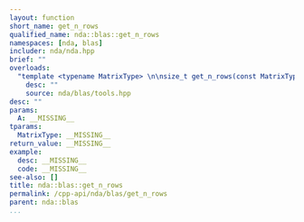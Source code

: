 ```yaml
---
layout: function
short_name: get_n_rows
qualified_name: nda::blas::get_n_rows
namespaces: [nda, blas]
includer: nda/nda.hpp
brief: ""
overloads:
  "template <typename MatrixType> \n\nsize_t get_n_rows(const MatrixType & A)":
    desc: ""
    source: nda/blas/tools.hpp
desc: ""
params:
  A: __MISSING__
tparams:
  MatrixType: __MISSING__
return_value: __MISSING__
example:
  desc: __MISSING__
  code: __MISSING__
see-also: []
title: nda::blas::get_n_rows
permalink: /cpp-api/nda/blas/get_n_rows
parent: nda::blas
...
```


